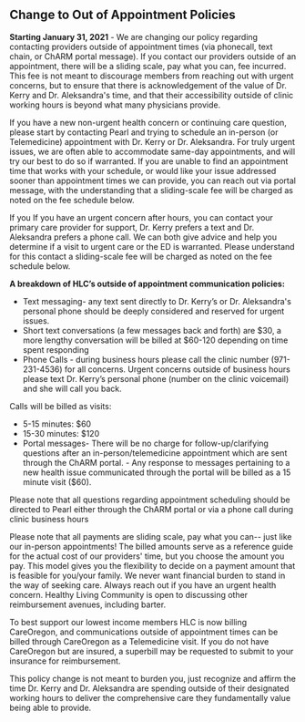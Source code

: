## Change to Out of Appointment Policies

**Starting January 31, 2021** - We are changing our policy regarding contacting providers outside of appointment times (via phonecall, text chain, or ChARM portal message). If you contact our providers outside of an appointment, there will be a sliding scale, pay what you can, fee incurred. This fee is not meant to discourage members from reaching out with urgent concerns, but to ensure that there is acknowledgement of the value of Dr. Kerry and Dr. Aleksandra's time, and that their accessibility outside of clinic working hours is beyond what many physicians provide.  

If you have a new non-urgent health concern or continuing care question, please start by contacting Pearl and trying to schedule an in-person (or Telemedicine) appointment with Dr. Kerry or Dr. Aleksandra. For truly urgent issues, we are often able to accommodate same-day appointments, and will try our best to do so if warranted.
If you are unable to find an appointment time that works with your schedule, or would like your issue addressed sooner than appointment times we can provide, you can reach out via portal message, with the understanding that a sliding-scale fee will be charged as noted on the fee schedule below.

If you If you have an urgent concern after hours, you can contact your primary care provider for support, Dr. Kerry prefers a text and Dr. Aleksandra prefers a phone call. We can both give advice and help you determine if a visit to urgent care or the ED is warranted. Please understand for this contact a sliding-scale fee will be charged as noted on the fee schedule below.

**A breakdown of HLC’s outside of appointment communication policies:**
- Text messaging- any text sent directly to Dr. Kerry’s or Dr. Aleksandra's personal phone should be deeply considered and reserved for urgent issues. 
- Short text conversations (a few messages back and forth) are $30, a more lengthy conversation will be billed at $60-120 depending on time spent responding
- Phone Calls - during business hours please call the clinic number (971-231-4536) for all concerns. Urgent concerns outside of business hours please text Dr. Kerry’s personal phone (number on the clinic voicemail) and she will call you back.

Calls will be billed as visits:
- 5-15 minutes: $60
- 15-30 minutes: $120 
- Portal messages- There will be no charge for follow-up/clarifying questions after an in-person/telemedicine appointment which are sent through the ChARM portal. - Any response to messages pertaining to a new health issue communicated through the portal will be billed as a 15 minute visit ($60). 

Please note that all questions regarding appointment scheduling should be directed to Pearl either through the ChARM portal or via a phone call during clinic business hours 

Please note that all payments are sliding scale, pay what you can-- just like our in-person appointments! The billed amounts serve as a reference guide for the actual cost of our providers' time, but you choose the amount you pay. This model gives you the flexibility to decide on a payment amount that is feasible for you/your family. We never want financial burden to stand in the way of seeking care. Always reach out if you have an urgent health concern. Healthy Living Community is open to discussing other reimbursement avenues, including barter.

To best support our lowest income members HLC is now billing CareOregon, and communications outside of appointment times can be billed through CareOregon as a Telemedicine visit. If you do not have CareOregon but are insured, a superbill may be requested to submit to your insurance for reimbursement. 

This policy change is not meant to burden you, just recognize and affirm the time Dr. Kerry and Dr. Aleksandra are spending outside of their designated working hours to deliver the comprehensive care they fundamentally value being able to provide. 
